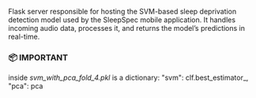 Flask server responsible for hosting the SVM-based sleep deprivation detection model used by the SleepSpec mobile application. It handles incoming audio data, processes it, and returns the model’s predictions in real-time.

### 📦 IMPORTANT
inside *svm_with_pca_fold_4.pkl* is a dictionary:
  "svm": clf.best_estimator_,
  "pca": pca
